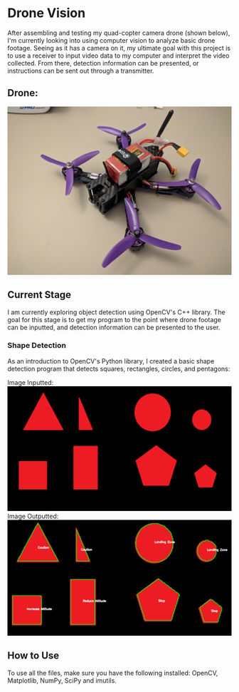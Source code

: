 # Drone Vision
After assembling and testing my quad-copter camera drone (shown below), I'm currently looking into using computer vision to analyze basic drone footage. Seeing as it has a camera on it, my ultimate goal with this project is to use a receiver to input video data to my computer and interpret the video collected. From there, detection information can be presented, or instructions can be sent out through a transmitter.

## Drone:
![alt text](drone.jpg?raw=true "Drone")

## Current Stage
I am currently exploring object detection using OpenCV's C++ library. The goal for this stage is to get my program to the point where drone footage can be inputted, and detection information can be presented to the user. 

### Shape Detection
As an introduction to OpenCV's Python library, I created a basic shape detection program that detects squares, rectangles, circles, and pentagons:

Image Inputted:
![alt text](/shape_detection/shapes.png?raw=true "Inputted Image")
Image Outputted:
![alt text](/shape_detection/detection.PNG?raw=true "Outputted Image")

## How to Use
To use all the files, make sure you have the following installed: OpenCV, Matplotlib, NumPy, SciPy and imutils.
